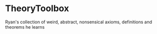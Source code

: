 # TheoryToolbox
Ryan's collection of weird, abstract, nonsensical axioms, definitions and theorems he learns
